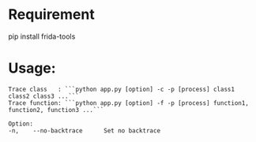 # Requirement

pip install frida-tools

# Usage: 
	Trace class   : ```python app.py [option] -c -p [process] class1 class2 class3 ...```
	Trace function: ```python app.py [option] -f -p [process] function1, function2, function3 ...```

	Option:
	-n,    --no-backtrace      Set no backtrace

